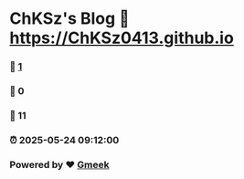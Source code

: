 # ChKSz's Blog :link: https://ChKSz0413.github.io 
### :page_facing_up: [1](https://ChKSz0413.github.io/tag.html) 
### :speech_balloon: 0 
### :hibiscus: 11 
### :alarm_clock: 2025-05-24 09:12:00 
### Powered by :heart: [Gmeek](https://github.com/Meekdai/Gmeek)
